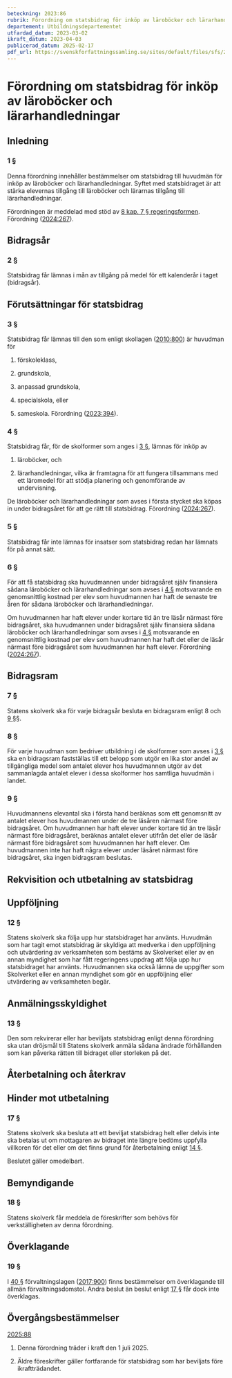 ```yaml
---
beteckning: 2023:86
rubrik: Förordning om statsbidrag för inköp av läroböcker och lärarhandledningar
departement: Utbildningsdepartementet
utfardad_datum: 2023-03-02
ikraft_datum: 2023-04-03
publicerad_datum: 2025-02-17
pdf_url: https://svenskforfattningssamling.se/sites/default/files/sfs/2023-03/SFS2023-86.pdf
---
```


# Förordning om statsbidrag för inköp av läroböcker och lärarhandledningar

## Inledning

### 1 §

Denna förordning innehåller bestämmelser om statsbidrag till huvudmän för inköp av läroböcker och lärarhandledningar. Syftet med statsbidraget är att stärka elevernas tillgång till läroböcker och lärarnas tillgång till lärarhandledningar.

Förordningen är meddelad med stöd av [8 kap. 7 § regeringsformen](https://selex.se/eli/sfs/1974/152#kap8.7). Förordning ([2024:267](https://selex.se/eli/sfs/2024/267)).

## Bidragsår

### 2 §

Statsbidrag får lämnas i mån av tillgång på medel för ett kalenderår i taget (bidragsår).

## Förutsättningar för statsbidrag

### 3 §

Statsbidrag får lämnas till den som enligt skollagen ([2010:800](https://selex.se/eli/sfs/2010/800)) är huvudman för

1. förskoleklass,

2. grundskola,

3. anpassad grundskola,

4. specialskola, eller

5. sameskola. Förordning ([2023:394](https://selex.se/eli/sfs/2023/394)).

### 4 §

Statsbidrag får, för de skolformer som anges i [3 §](#3), lämnas för inköp av

1. läroböcker, och

2. lärarhandledningar, vilka är framtagna för att fungera tillsammans med ett läromedel för att stödja planering och genomförande av undervisning.

De läroböcker och lärarhandledningar som avses i första stycket ska köpas in under bidragsåret för att ge rätt till statsbidrag. Förordning ([2024:267](https://selex.se/eli/sfs/2024/267)).

### 5 §

Statsbidrag får inte lämnas för insatser som statsbidrag redan har lämnats för på annat sätt.

### 6 §

För att få statsbidrag ska huvudmannen under bidragsåret själv finansiera sådana läroböcker och lärarhandledningar som avses i [4 §](#4) motsvarande en genomsnittlig kostnad per elev som huvudmannen har haft de senaste tre åren för sådana läroböcker och lärarhandledningar.

Om huvudmannen har haft elever under kortare tid än tre läsår närmast före bidragsåret, ska huvudmannen under bidragsåret själv finansiera sådana läroböcker och lärarhandledningar som avses i [4 §](#4) motsvarande en genomsnittlig kostnad per elev som huvudmannen har haft det eller de läsår närmast före bidragsåret som huvudmannen har haft elever. Förordning ([2024:267](https://selex.se/eli/sfs/2024/267)).

## Bidragsram

### 7 §

Statens skolverk ska för varje bidragsår besluta en bidragsram enligt 8 och [9 §](#9)§.

### 8 §

För varje huvudman som bedriver utbildning i de skolformer som avses i [3 §](#3) ska en bidragsram fastställas till ett belopp som utgör en lika stor andel av tillgängliga medel som antalet elever hos huvudmannen utgör av det sammanlagda antalet elever i dessa skolformer hos samtliga huvudmän i landet.

### 9 §

Huvudmannens elevantal ska i första hand beräknas som ett genomsnitt av antalet elever hos huvudmannen under de tre läsåren närmast före bidragsåret. Om huvudmannen har haft elever under kortare tid än tre läsår närmast före bidragsåret, beräknas antalet elever utifrån det eller de läsår närmast före bidragsåret som huvudmannen har haft elever. Om huvudmannen inte har haft några elever under läsåret närmast före bidragsåret, ska ingen bidragsram beslutas.

## Rekvisition och utbetalning av statsbidrag

## Uppföljning

### 12 §

Statens skolverk ska följa upp hur statsbidraget har använts. Huvudmän som har tagit emot statsbidrag är skyldiga att medverka i den uppföljning och utvärdering av verksamheten som bestäms av Skolverket eller av en annan myndighet som har fått regeringens uppdrag att följa upp hur statsbidraget har använts. Huvudmannen ska också lämna de uppgifter som Skolverket eller en annan myndighet som gör en uppföljning eller utvärdering av verksamheten begär.

## Anmälningsskyldighet

### 13 §

Den som rekvirerar eller har beviljats statsbidrag enligt denna förordning ska utan dröjsmål till Statens skolverk anmäla sådana ändrade förhållanden som kan påverka rätten till bidraget eller storleken på det.

## Återbetalning och återkrav

## Hinder mot utbetalning

### 17 §

Statens skolverk ska besluta att ett beviljat statsbidrag helt eller delvis inte ska betalas ut om mottagaren av bidraget inte längre bedöms uppfylla villkoren för det eller om det finns grund för återbetalning enligt [14 §](#14).

Beslutet gäller omedelbart.

## Bemyndigande

### 18 §

Statens skolverk får meddela de föreskrifter som behövs för verkställigheten av denna förordning.

## Överklagande

### 19 §

I [40 §](#40) förvaltningslagen ([2017:900](https://selex.se/eli/sfs/2017/900)) finns bestämmelser om överklagande till allmän förvaltningsdomstol. Andra beslut än beslut enligt [17 §](#17) får dock inte överklagas.

## Övergångsbestämmelser

[2025:88](https://selex.se/eli/sfs/2025/88)

1. Denna förordning träder i kraft den 1 juli 2025.

2. Äldre föreskrifter gäller fortfarande för statsbidrag som har beviljats före ikraftträdandet.